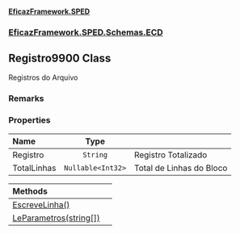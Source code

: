 #### [EficazFramework.SPED](EficazFrameworkSPED.md 'EficazFramework SPED')
### [EficazFramework.SPED.Schemas.ECD](EficazFramework.SPED.Schemas.ECD.md 'EficazFramework.SPED.Schemas.ECD')

## Registro9900 Class

Registros do Arquivo

### Remarks
### Properties

| Name | Type | |
| :--- | :---: | :--- |
| Registro | `String` | Registro Totalizado |
| TotalLinhas | `Nullable<Int32>` | Total de Linhas do Bloco |

| Methods | |
| :--- | :--- |
| [EscreveLinha()](EficazFramework.SPED.Schemas.ECD/Registro9900/EscreveLinha().md 'EficazFramework.SPED.Schemas.ECD.Registro9900.EscreveLinha()') | |
| [LeParametros(string[])](EficazFramework.SPED.Schemas.ECD/Registro9900/LeParametros(string[]).md 'EficazFramework.SPED.Schemas.ECD.Registro9900.LeParametros(string[])') | |
